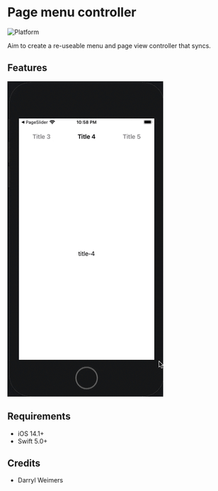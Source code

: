 # Page menu controller

![Platform](https://img.shields.io/cocoapods/p/lottie-ios.svg?style=flat)

Aim to create a re-useable menu and page view controller that syncs.

## Features 

![page-menu-controller](_Gifs/page-menu-controller.gif)

## Requirements

- iOS 14.1+
- Swift 5.0+

## Credits

- Darryl Weimers
